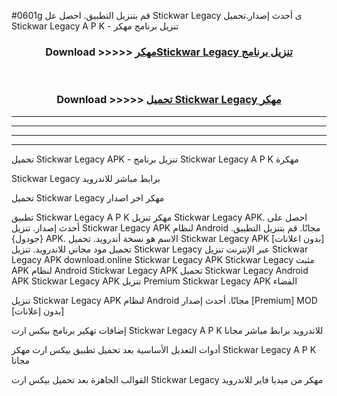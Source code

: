 #0601g قم بتنزيل التطبيق. احصل عل Stickwar Legacy  ى أحدث إصدار.تحميل Stickwar Legacy  A P K - تنزيل برنامج مهكر



<div align="center">
<h3>Download >>>>> <a href="https://ar-sites.web.app/?ar= Stickwar Legacy ">مهكرStickwar Legacy  تنزيل برنامج</a></h3><br>

<h3>Download >>>>> <a href="https://ar-sites.web.app/?ar= Stickwar Legacy ">تحميل Stickwar Legacy  مهكر</a></h3>
</div>


----------------------------------------------------------

----------------------------------------------------------

----------------------------------------------------------

----------------------------------------------------------


تحميل Stickwar Legacy  APK - تنزيل برنامج Stickwar Legacy  A P K مهكرة

Stickwar Legacy  برابط مباشر للاندرويد

تحميل Stickwar Legacy  مهكر اخر اصدار

تطبيق Stickwar Legacy  A P K مهكر
تنزيل Stickwar Legacy  APK. احصل على أحدث إصدار.
تنزيل Stickwar Legacy  APK لنظام Android مجانًا.
قم بتنزيل التطبيق. {جودول} APK. الاسم هو نسخة أندرويد.
تحميل Stickwar Legacy  APK [بدون اعلانات]
تحميل مود مجاني للاندرويد.
تنزيل Stickwar Legacy  عبر الإنترنت
تنزيل Stickwar Legacy  APK
download.online Stickwar Legacy  APK
Stickwar Legacy  مثبت APK لنظام Android
Stickwar Legacy  APK
تحميل Stickwar Legacy  Android APK
Stickwar Legacy  APK تنزيل Premium
Stickwar Legacy  APK الفضاء

تنزيل Stickwar Legacy  APK لنظام Android مجانًا. أحدث إصدار [Premium] MOD [بدون إعلانات]

إضافات تهكير برنامج بيكس ارت Stickwar Legacy  A P K للاندرويد برابط مباشر مجانا

أدوات التعديل الأساسية بعد تحميل تطبيق بيكس ارت مهكر Stickwar Legacy  A P K مجانا

القوالب الجاهزة بعد تحميل بيكس ارت Stickwar Legacy  مهكر من ميديا فاير للاندرويد



